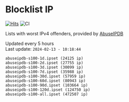 # Blocklist IP

[![Hits](https://hits.seeyoufarm.com/api/count/incr/badge.svg?url=https%3A%2F%2Fgithub.com%2Fborestad%2Fblocklist-ip%2F&count_bg=%2379C83D&title_bg=%23555555&icon=&icon_color=%23E7E7E7&title=hits&edge_flat=false)](https://hits.seeyoufarm.com)  ![CI](https://img.shields.io/github/workflow/status/borestad/blocklist-ip/CI?style=flat-square)

Lists with worst IPv4 offenders, provided by [AbuseIPDB](https://www.abuseipdb.com/)

<!-- FOOTER-PLACEHOLDER -->
Updated every 5 hours<br>
Last update: `2024-02-13 - 10:18:44`
```
abuseipdb-s100-1d.ipset (24125 ip)
abuseipdb-s100-2d.ipset (27755 ip)
abuseipdb-s100-3d.ipset (30099 ip)
abuseipdb-s100-7d.ipset (35988 ip)
abuseipdb-s100-30d.ipset (57959 ip)
abuseipdb-s100-60d.ipset (80943 ip)
abuseipdb-s100-90d.ipset (103664 ip)
abuseipdb-s100-120d.ipset (124750 ip)
abuseipdb-s100-all.ipset (472507 ip)
```
